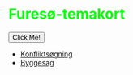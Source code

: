 <html>
<h1 style="color: #00ff00;">Furesø-temakort</h1>
<button type="button" onclick="alert('Hello world!')">Click Me!</button>


- <a target="blank" href="http://vidi/app/furesoe/?config=konflikt.json">Konfliktsøgning</a>
- <a target="blank" href="http://vidi/app/furesoe/?config=byggesag.json">Byggesag</a>

</body>
</html>




